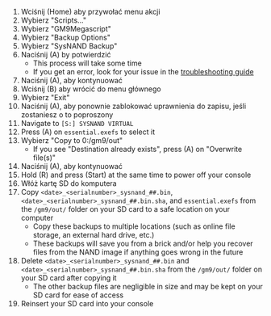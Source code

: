 1. Wciśnij (Home) aby przywołać menu akcji
2. Wybierz "Scripts..."
3. Wybierz "GM9Megascript"
4. Wybierz "Backup Options"
5. Wybierz "SysNAND Backup"
6. Naciśnij (A) by potwierdzić
   - This process will take some time
   - If you get an error, look for your issue in the [troubleshooting guide](troubleshooting-finalizing-setup.html)
7. Naciśnij (A), aby kontynuować
8. Wciśnij (B) aby wrócić do menu głównego
9. Wybierz "Exit"
10. Naciśnij (A), aby ponownie zablokować uprawnienia do zapisu, jeśli zostaniesz o to poproszony
11. Navigate to `[S:] SYSNAND VIRTUAL`
12. Press (A) on `essential.exefs` to select it
13. Wybierz "Copy to 0:/gm9/out"
    - If you see "Destination already exists", press (A) on "Overwrite file(s)"
14. Naciśnij (A), aby kontynuować
15. Hold (R) and press (Start) at the same time to power off your console
16. Włóż kartę SD do komputera
17. Copy `<date>_<serialnumber>_sysnand_##.bin`, `<date>_<serialnumber>_sysnand_##.bin.sha`, and `essential.exefs` from the `/gm9/out/` folder on your SD card to a safe location on your computer
    - Copy these backups to multiple locations (such as online file storage, an external hard drive, etc.)
    - These backups will save you from a brick and/or help you recover files from the NAND image if anything goes wrong in the future
18. Delete `<date>_<serialnumber>_sysnand_##.bin` and `<date>_<serialnumber>_sysnand_##.bin.sha` from the `/gm9/out/` folder on your SD card after copying it
    - The other backup files are negligible in size and may be kept on your SD card for ease of access
19. Reinsert your SD card into your console
